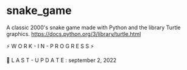 # snake_game
A classic 2000's snake game made with Python and the library Turtle graphics. 
https://docs.python.org/3/library/turtle.html

⚡ W O R K - I N - P R O G R E S S ⚡

🔧 L A S T - U P D A T E : september 2, 2022
